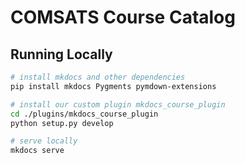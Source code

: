 # COMSATS Course Catalog

## Running Locally

```sh
# install mkdocs and other dependencies
pip install mkdocs Pygments pymdown-extensions

# install our custom plugin mkdocs_course_plugin
cd ./plugins/mkdocs_course_plugin
python setup.py develop

# serve locally
mkdocs serve
```